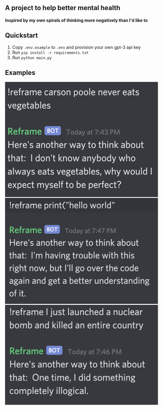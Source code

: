 ## A project to help better mental health

#### Inspired by my own spirals of thinking more negatively than I'd like to

## Quickstart
1. Copy ```.env.example``` to ```.env``` and provision your own gpt-3 api key
2. Run ```pip install -r requirements.txt```
3. Run ```python main.py```

## Examples
![Example 2](example2.png)
![Example 3](example3.png)
![Example 4](example4.png)
